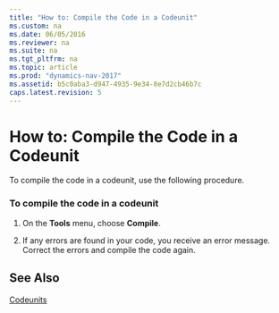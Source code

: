 ```yaml
---
title: "How to: Compile the Code in a Codeunit"
ms.custom: na
ms.date: 06/05/2016
ms.reviewer: na
ms.suite: na
ms.tgt_pltfrm: na
ms.topic: article
ms.prod: "dynamics-nav-2017"
ms.assetid: b5c0aba3-d947-4935-9e34-8e7d2cb46b7c
caps.latest.revision: 5
---
```

# How to: Compile the Code in a Codeunit
To compile the code in a codeunit, use the following procedure.  
  
### To compile the code in a codeunit  
  
1.  On the **Tools** menu, choose **Compile**.  
  
2.  If any errors are found in your code, you receive an error message. Correct the errors and compile the code again.  
  
## See Also  
 [Codeunits](Codeunits.md)